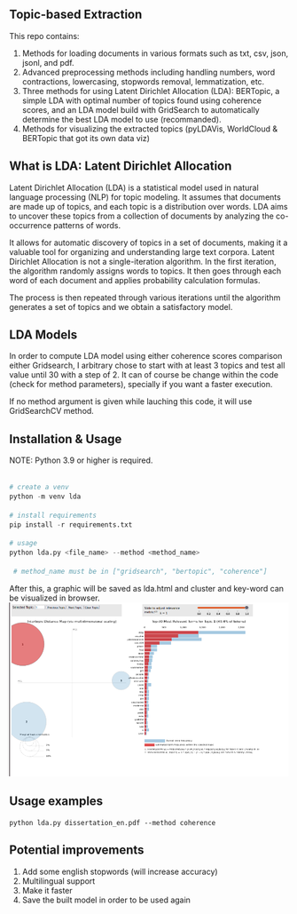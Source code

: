 ## Topic-based Extraction
This repo contains:

1. Methods for loading documents in various formats such as txt, csv, json, jsonl, and pdf.
2. Advanced preprocessing methods including handling numbers, word contractions, lowercasing, stopwords removal, lemmatization, etc.
3. Three methods for using Latent Dirichlet Allocation (LDA): BERTopic, a simple LDA with optimal number of topics found using coherence scores, and an LDA model build with GridSearch to automatically determine the best LDA model to use (recommanded).
4. Methods for visualizing the extracted topics (pyLDAVis, WorldCloud & BERTopic that got its own data viz)


## What is LDA: Latent Dirichlet Allocation

Latent Dirichlet Allocation (LDA) is a statistical model used in natural language processing (NLP) for topic modeling.
It assumes that documents are made up of topics, and each topic is a distribution over words. 
LDA aims to uncover these topics from a collection of documents by analyzing the co-occurrence patterns of words. 

It allows for automatic discovery of topics in a set of documents, making it a valuable tool for organizing and understanding large text corpora.
Latent Dirichlet Allocation is not a single-iteration algorithm. In the first iteration, the algorithm randomly assigns words to topics. It then goes through each word of each document and applies probability calculation formulas.

The process is then repeated through various iterations until the algorithm generates a set of topics and we obtain a satisfactory model.

## LDA Models

In order to compute LDA model using either coherence scores comparison either Gridsearch, I arbitrary chose to start with at least 3 topics and test all value until 30 with a step of 2.
It can of course be change within the code (check for method parameters), specially if you want a faster execution.

If no method argument is given while lauching this code, it will use GridSearchCV method.


## Installation & Usage

NOTE: Python 3.9 or higher is required.

```python

# create a venv
python -m venv lda

# install requirements
pip install -r requirements.txt

# usage
python lda.py <file_name> --method <method_name>

 # method_name must be in ["gridsearch", "bertopic", "coherence"] 
```

After this, a graphic will be saved as lda.html and cluster and key-word can be visualized in browser.
![PyLDAVis](static/pyldavis.png)

## Usage examples
```
python lda.py dissertation_en.pdf --method coherence

```

## Potential improvements

1. Add some english stopwords (will increase accuracy)
2. Multilingual support
3. Make it faster
4. Save the built model in order to be used again
